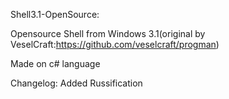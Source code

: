 Shell3.1-OpenSource:

Opensource Shell from Windows 3.1(original by VeselCraft:https://github.com/veselcraft/progman)

Made on c# language

Changelog:
Added Russification
